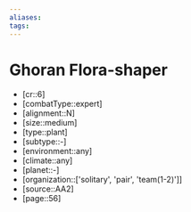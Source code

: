 ```yaml
---
aliases: 
tags: 
---
```


# Ghoran Flora-shaper

- [cr::6]
- [combatType::expert]
- [alignment::N]
- [size::medium]
- [type::plant]
- [subtype::-]
- [environment::any]
- [climate::any]
- [planet::-]
- [organization::['solitary', 'pair', 'team(1-2)']]
- [source::AA2]
- [page::56]
